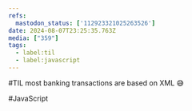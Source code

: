 ```yaml
---
refs:
  mastodon_status: ['112923321025263526']
date: 2024-08-07T23:25:35.763Z
media: ["359"]
tags:
  - label:til
  - label:javascript
---
```


#TIL most banking transactions are based on XML 😅

#JavaScript
